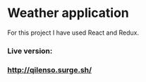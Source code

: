 <h1>Weather application</h1> 
<p>For this project I have used React and Redux.</p>
<h3>Live version:<h3> <a href="http://qilenso.surge.sh/">http://qilenso.surge.sh/</a>
